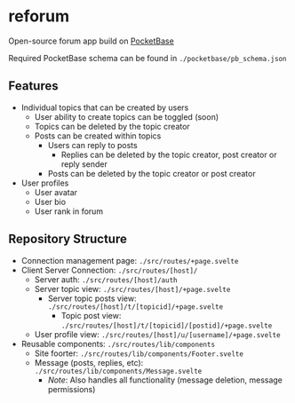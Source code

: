# reforum

Open-source forum app build on [PocketBase](https://pocketbase.io)

Required PocketBase schema can be found in `./pocketbase/pb_schema.json`

## Features

- Individual topics that can be created by users
    - User ability to create topics can be toggled (soon)
    - Topics can be deleted by the topic creator
    - Posts can be created within topics
        - Users can reply to posts
            - Replies can be deleted by the topic creator, post creator or reply sender
        - Posts can be deleted by the topic creator or post creator
- User profiles
    - User avatar
    - User bio
    - User rank in forum

## Repository Structure

- Connection management page: `./src/routes/+page.svelte`
- Client Server Connection: `./src/routes/[host]/`
    - Server auth: `./src/routes/[host]/auth`
    - Server topic view: `./src/routes/[host]/+page.svelte`
        - Server topic posts view: `./src/routes/[host]/t/[topicid]/+page.svelte`
            - Topic post view: `./src/routes/[host]/t/[topicid]/[postid]/+page.svelte`
    - User profile  view: `./src/routes/[host]/u/[username]/+page.svelte`
- Reusable components: `./src/routes/lib/components`
    - Site foorter: `./src/routes/lib/components/Footer.svelte`
    - Message (posts, replies, etc): `./src/routes/lib/components/Message.svelte`
        - _Note_: Also handles all functionality (message deletion, message permissions)